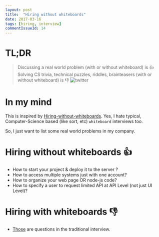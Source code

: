 ```yaml
---
layout: post
title:  "Hiring without whiteboards"
date: 2017-03-16
tags: [hiring, interview]
commentIssueId: 14
---
```


# TL;DR
> Discussing a real world problem (with or without whiteboard) is 👍 <br>
Solving CS trivia, technical puzzles, riddles, brainteasers (with or without whiteboard) is 👎
![twitter](https://camo.githubusercontent.com/b572721913dce55c9d2bfa0275201c2101dba4e5/68747470733a2f2f692e696d6775722e636f6d2f784a56366346342e706e67)

# In my mind
This is inspired by [Hiring-without-whiteboards](https://github.com/poteto/hiring-without-whiteboards). Yes, I hate typical, Computer-Science based (like sort, etc) `whiteboard` interviews too.

So, I just want to list some real world problems in my company.

# Hiring without whiteboards 👍
* How to start your project & deploy it to the server ?
* How to access multiple systems just with one account?
* How to organize your web page OR node-js code?
* How to specify a user to request limited API at API Level (not just UI Level)?

# Hiring with whiteboards 👎
* [Those](http://blog.poetries.top/2017/03/12/front-end-interview-summary/?utm_source=tuicool&utm_medium=referral) are questions in the traditional interview.
